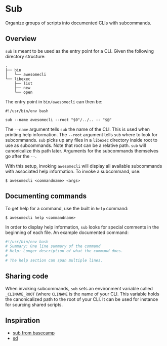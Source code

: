 # Sub

Organize groups of scripts into documented CLIs with subcommands.

## Overview

`sub` is meant to be used as the entry point for a CLI. Given the following
directory structure:

```
.
├── bin
│   └── awesomecli
└── libexec
    ├── list
    ├── new
    └── open
```

The entry point in `bin/awesomecli` can then be:

```
#!/usr/bin/env bash

sub --name awesomecli --root "$0"/../.. -- "$@"
```

The `--name` argument tells `sub` the name of the CLI. This is used when
printing help information. The `--root` argument tells `sub` where to look for
subcommands. `sub` picks up any files in a `libexec` directory inside root to
use as subcommands. Note that root can be a relative path. `sub` will
canonicalize this path later. Arguments for the subcommands themselves go after
the `--`.

With this setup, invoking `awesomecli` will display all available subcommands
with associated help information. To invoke a subcommand, use:

```
$ awesomecli <commandname> <args>
```

## Documenting commands

To get help for a command, use the built in `help` command:

```
$ awesomecli help <commandname>
```

In order to display help information, `sub` looks for special comments in the
beginning of each file. An example documented command:

```sh
#!/usr/bin/env bash
# Summary: One line summary of the command
# Help: Longer description of what the command does.
#
# The help section can span multiple lines.
```

## Sharing code

When invoking subcommands, `sub` sets an environment variable called
`_CLINAME_ROOT` (where `CLINAME` is the name of your CLI. This variable holds
the canonicalized path to the root of your CLI. It can be used for instance for
sourcing shared scripts.

## Inspiration

- [sub from basecamp](https://github.com/basecamp/sub)
- [sd](https://github.com/cv/sd)
